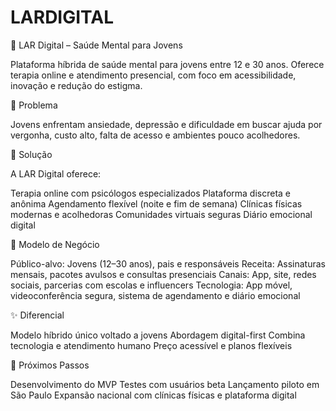 # LARDIGITAL
🌿 LAR Digital – Saúde Mental para Jovens

Plataforma híbrida de saúde mental para jovens entre 12 e 30 anos. Oferece terapia online e atendimento presencial, com foco em acessibilidade, inovação e redução do estigma. 

🧠 Problema

Jovens enfrentam ansiedade, depressão e dificuldade em buscar ajuda por vergonha, custo alto, falta de acesso e ambientes pouco acolhedores.

🔧 Solução

A LAR Digital oferece:

Terapia online com psicólogos especializados
Plataforma discreta e anônima
Agendamento flexível (noite e fim de semana)
Clínicas físicas modernas e acolhedoras
Comunidades virtuais seguras
Diário emocional digital

🏢 Modelo de Negócio

Público-alvo: Jovens (12–30 anos), pais e responsáveis
Receita: Assinaturas mensais, pacotes avulsos e consultas presenciais
Canais: App, site, redes sociais, parcerias com escolas e influencers
Tecnologia: App móvel, videoconferência segura, sistema de agendamento e diário emocional

✨ Diferencial

Modelo híbrido único voltado a jovens
Abordagem digital-first
Combina tecnologia e atendimento humano
Preço acessível e planos flexíveis

🚀 Próximos Passos

Desenvolvimento do MVP
Testes com usuários beta
Lançamento piloto em São Paulo
Expansão nacional com clínicas físicas e plataforma digital
